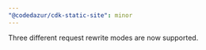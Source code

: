 ```yaml
---
"@codedazur/cdk-static-site": minor
---
```


Three different request rewrite modes are now supported.
